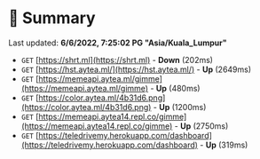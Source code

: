 # 📖 Summary
Last updated: **6/6/2022, 7:25:02 PG "Asia/Kuala_Lumpur"**

- `GET` [https://shrt.ml](https://shrt.ml) - **Down** (202ms)
- `GET` [https://hst.aytea.ml/](https://hst.aytea.ml/) - **Up** (2649ms)
- `GET` [https://memeapi.aytea.ml/gimme](https://memeapi.aytea.ml/gimme) - **Up** (480ms)
- `GET` [https://color.aytea.ml/4b31d6.png](https://color.aytea.ml/4b31d6.png) - **Up** (1200ms)
- `GET` [https://memeapi.aytea14.repl.co/gimme](https://memeapi.aytea14.repl.co/gimme) - **Up** (2750ms)
- `GET` [https://teledrivemy.herokuapp.com/dashboard](https://teledrivemy.herokuapp.com/dashboard) - **Up** (319ms)
